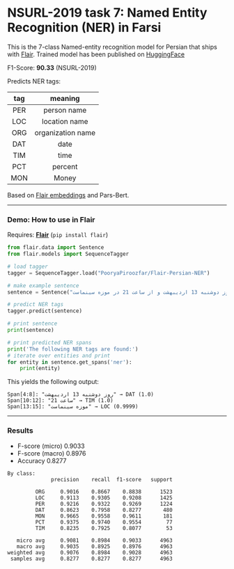 # NSURL-2019 task 7: Named Entity Recognition (NER) in Farsi
This is the 7-class Named-entity recognition model for Persian that ships with [Flair](https://github.com/flairNLP/flair/).
Trained model has been published on [HuggingFace](https://huggingface.co/PooryaPiroozfar/Flair-Persian-NER)

F1-Score: **90.33** (NSURL-2019)

Predicts NER tags:

| **tag**                        | **meaning** |
|:---------------------------------:|:-----------:|
| PER         | person name | 
| LOC         | location name | 
| ORG         | organization name | 
| DAT         | date |
| TIM         | time |
| PCT         | percent |
| MON         | Money|

Based on [Flair embeddings](https://www.aclweb.org/anthology/C18-1139/) and Pars-Bert.

---

### Demo: How to use in Flair

Requires: **[Flair](https://github.com/flairNLP/flair/)** (`pip install flair`)

```python
from flair.data import Sentence
from flair.models import SequenceTagger

# load tagger
tagger = SequenceTagger.load("PooryaPiroozfar/Flair-Persian-NER")

# make example sentence
sentence = Sentence("اولین نمایش این فیلم‌ها روز دوشنبه 13 اردیبهشت و از ساعت 21 در موزه سینماست.")

# predict NER tags
tagger.predict(sentence)

# print sentence
print(sentence)

# print predicted NER spans
print('The following NER tags are found:')
# iterate over entities and print
for entity in sentence.get_spans('ner'):
    print(entity)
```

This yields the following output:
```
Span[4:8]: "روز دوشنبه 13 اردیبهشت" → DAT (1.0)
Span[10:12]: "ساعت 21" → TIM (1.0)
Span[13:15]: "موزه سینماست" → LOC (0.9999)

```

---

### Results
- F-score (micro) 0.9033
- F-score (macro) 0.8976
- Accuracy 0.8277

```
By class:
              precision    recall  f1-score   support

         ORG     0.9016    0.8667    0.8838      1523
         LOC     0.9113    0.9305    0.9208      1425
         PER     0.9216    0.9322    0.9269      1224
         DAT     0.8623    0.7958    0.8277       480
         MON     0.9665    0.9558    0.9611       181
         PCT     0.9375    0.9740    0.9554        77
         TIM     0.8235    0.7925    0.8077        53

   micro avg     0.9081    0.8984    0.9033      4963
   macro avg     0.9035    0.8925    0.8976      4963
weighted avg     0.9076    0.8984    0.9028      4963
 samples avg     0.8277    0.8277    0.8277      4963
              
```
